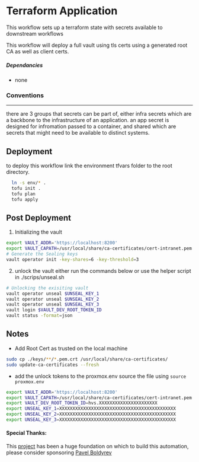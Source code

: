# Terraform Application

This workflow sets up a terraform state with secrets available to downstream workflows 

This workflow will deploy a full vault using tls certs using a generated root CA as well as client certs. 

##### Dependancies
- none

### Conventions
---
there are 3 groups that secrets can be part of, either infra secrets which are a backbone to the infrastructure of an application. an app secret is designed for infromation passed to a container, and shared which are secrets that might need to be available to distinct systems.
#### 

## Deployment
to deploy this workflow link the environment tfvars folder to the root directory. 
```bash
  ln -s env/* .
  tofu init .
  tofu plan
  tofu apply
```

## Post Deployment

1. Initializing the vault
```bash
export VAULT_ADDR='https://localhost:8200'
export VAULT_CAPATH=/usr/local/share/ca-certificates/cert-intranet.pem.crt
# Generate the Sealing keys
vault operator init -key-shares=6 -key-threshold=3
```

2. unlock the vault either run the commands below or use the helper script in ./scrips/unseal.sh

```bash
# Unlocking the exisiting vault
vault operator unseal $UNSEAL_KEY_1
vault operator unseal $UNSEAL_KEY_2
vault operator unseal $UNSEAL_KEY_3
vault login $VAULT_DEV_ROOT_TOKEN_ID
vault status -format=json
```

## Notes 
- Add Root Cert as trusted on the local machine
```bash
sudo cp ./keys/**/*.pem.crt /usr/local/share/ca-certificates/
sudo update-ca-certificates --fresh
```
- add the unlock tokens to the proxmox.env source the file using `source proxmox.env`
```bash
export VAULT_ADDR='https://localhost:8200'
export VAULT_CAPATH=/usr/local/share/ca-certificates/cert-intranet.pem.crt
export VAULT_DEV_ROOT_TOKEN_ID=hvs.XXXXXXXXXXXXXXXXXXXXXX
export UNSEAL_KEY_1=XXXXXXXXXXXXXXXXXXXXXXXXXXXXXXXXXXXXXXXXXXXX
export UNSEAL_KEY_2=XXXXXXXXXXXXXXXXXXXXXXXXXXXXXXXXXXXXXXXXXXXX
export UNSEAL_KEY_3=XXXXXXXXXXXXXXXXXXXXXXXXXXXXXXXXXXXXXXXXXXXX
```

#### Special Thanks:
This [project](https://github.com/bpg/terraform-provider-proxmox/tree/main) has been a huge foundation on which to build this automation, please consider sponsoring [Pavel Boldyrev](https://github.com/bpg)
